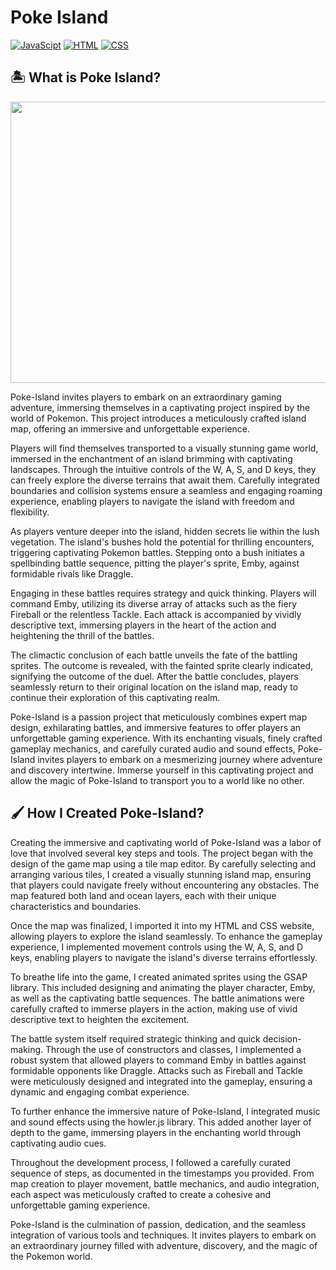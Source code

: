 # Poke Island
[![JavaScipt](https://img.shields.io/badge/JavaScript-F7DF1E?style=for-the-badge&logo=javascript&logoColor=white)]()
[![HTML](https://img.shields.io/badge/HTML-E34F26?style=for-the-badge&logo=HTML5&logoColor=white)]()
[![CSS](https://img.shields.io/badge/CSS-1572B6?style=for-the-badge&logo=CSS3&logoColor=white)]()

## 🏝️ What is Poke Island?

<p align="center">
  <img src="./poke-island.gif" width="1000" height="450">
</p>

Poke-Island invites players to embark on an extraordinary gaming adventure, immersing themselves in a captivating project inspired by the world of Pokemon. This project introduces a meticulously crafted island map, offering an immersive and unforgettable experience.

Players will find themselves transported to a visually stunning game world, immersed in the enchantment of an island brimming with captivating landscapes. Through the intuitive controls of the W, A, S, and D keys, they can freely explore the diverse terrains that await them. Carefully integrated boundaries and collision systems ensure a seamless and engaging roaming experience, enabling players to navigate the island with freedom and flexibility.

As players venture deeper into the island, hidden secrets lie within the lush vegetation. The island's bushes hold the potential for thrilling encounters, triggering captivating Pokemon battles. Stepping onto a bush initiates a spellbinding battle sequence, pitting the player's sprite, Emby, against formidable rivals like Draggle.

Engaging in these battles requires strategy and quick thinking. Players will command Emby, utilizing its diverse array of attacks such as the fiery Fireball or the relentless Tackle. Each attack is accompanied by vividly descriptive text, immersing players in the heart of the action and heightening the thrill of the battles.

The climactic conclusion of each battle unveils the fate of the battling sprites. The outcome is revealed, with the fainted sprite clearly indicated, signifying the outcome of the duel. After the battle concludes, players seamlessly return to their original location on the island map, ready to continue their exploration of this captivating realm.

Poke-Island is a passion project that meticulously combines expert map design, exhilarating battles, and immersive features to offer players an unforgettable gaming experience. With its enchanting visuals, finely crafted gameplay mechanics, and carefully curated audio and sound effects, Poke-Island invites players to embark on a mesmerizing journey where adventure and discovery intertwine. Immerse yourself in this captivating project and allow the magic of Poke-Island to transport you to a world like no other.

## 🖌️ How I Created Poke-Island?

Creating the immersive and captivating world of Poke-Island was a labor of love that involved several key steps and tools. The project began with the design of the game map using a tile map editor. By carefully selecting and arranging various tiles, I created a visually stunning island map, ensuring that players could navigate freely without encountering any obstacles. The map featured both land and ocean layers, each with their unique characteristics and boundaries.

Once the map was finalized, I imported it into my HTML and CSS website, allowing players to explore the island seamlessly. To enhance the gameplay experience, I implemented movement controls using the W, A, S, and D keys, enabling players to navigate the island's diverse terrains effortlessly.

To breathe life into the game, I created animated sprites using the GSAP library. This included designing and animating the player character, Emby, as well as the captivating battle sequences. The battle animations were carefully crafted to immerse players in the action, making use of vivid descriptive text to heighten the excitement.

The battle system itself required strategic thinking and quick decision-making. Through the use of constructors and classes, I implemented a robust system that allowed players to command Emby in battles against formidable opponents like Draggle. Attacks such as Fireball and Tackle were meticulously designed and integrated into the gameplay, ensuring a dynamic and engaging combat experience.

To further enhance the immersive nature of Poke-Island, I integrated music and sound effects using the howler.js library. This added another layer of depth to the game, immersing players in the enchanting world through captivating audio cues.

Throughout the development process, I followed a carefully curated sequence of steps, as documented in the timestamps you provided. From map creation to player movement, battle mechanics, and audio integration, each aspect was meticulously crafted to create a cohesive and unforgettable gaming experience.

Poke-Island is the culmination of passion, dedication, and the seamless integration of various tools and techniques. It invites players to embark on an extraordinary journey filled with adventure, discovery, and the magic of the Pokemon world.
